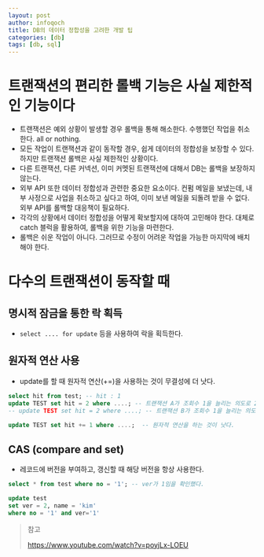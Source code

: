 ```yaml
---
layout: post
author: infoqoch
title: DB의 데이터 정합성을 고려한 개발 팁
categories: [db]
tags: [db, sql]
---
```


# 트랜잭션의 편리한 롤백 기능은 사실 제한적인 기능이다
- 트랜잭션은 예외 상황이 발생할 경우 롤백을 통해 해소한다. 수행했던 작업을 취소한다. all or nothing.
- 모든 작업이 트랜잭션과 같이 동작할 경우, 쉽게 데이터의 정합성을 보장할 수 있다. 하지만 트랜잭션 롤백은 사실 제한적인 상황이다.
- 다른 트랜잭션, 다른 커넥션, 이미 커멧된 트랜잭션에 대해서 DB는 롤백을 보장하지 않는다. 
- 외부 API 또한 데이터 정합성과 관련한 중요한 요소이다. 컨펌 메일을 보냈는데, 내부 사정으로 사업을 취소하고 싶다고 하여, 이미 보낸 메일을 되돌려 받을 수 없다. 외부 API를 롤백할 대응책이 필요하다. 
- 각각의 상황에서 데이터 정합성을 어떻게 확보할지에 대하여 고민해야 한다. 대체로 catch 블럭을 활용하여, 롤백을 위한 기능을 마련한다.
- 롤백은 쉬운 작업이 아니다. 그러므로 수정이 어려운 작업을 가능한 마지막에 배치해야 한다. 

# 다수의 트랜잭션이 동작할 때
## 명시적 잠금을 통한 락 획득
- `select .... for update` 등을 사용하여 락을 획득한다.

## 원자적 연산 사용
- update를 할 때 원자적 연산(+=)을 사용하는 것이 무결성에 더 낫다.

```sql
select hit from test; -- hit : 1
update TEST set hit = 2 where ....; -- 트랜잭션 A가 조회수 1을 늘리는 의도로 2를 갱신한다. 
-- update TEST set hit = 2 where ....; -- 트랜잭션 B가 조회수 1을 늘리는 의도로 2를 갱신한다. 3이어야 하는데....

update TEST set hit += 1 where ....;  -- 원자적 연산을 하는 것이 낫다.
```

## CAS (compare and set)
- 레코드에 버전을 부여하고, 갱신할 때 해당 버전을 항상 사용한다.

```sql
select * from test where no = '1'; -- ver가 1임을 확인했다.

update test
set ver = 2, name = 'kim' 
where no = '1' and ver='1'
```

> 참고
>
> https://www.youtube.com/watch?v=poyjLx-LOEU